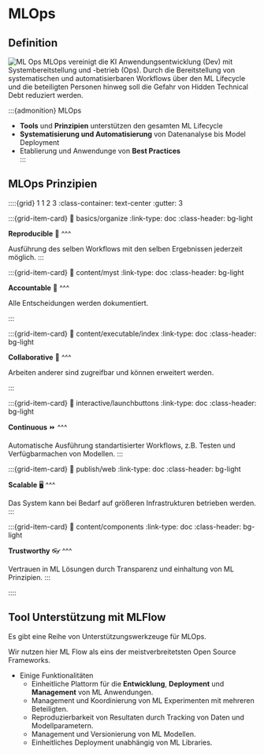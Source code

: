 # MLOps

## Definition

![ML Ops](img/ml_ops.png)
MLOps vereinigt die KI Anwendungsentwicklung (Dev) mit Systembereitstellung und -betrieb (Ops). Durch die Bereitstellung von systematischen und automatisierbaren Workflows über den ML Lifecycle und die beteiligten Personen hinweg soll die Gefahr von Hidden Technical Debt reduziert werden. 

:::{admonition} MLOps
- **Tools** und **Prinzipien** unterstützen den gesamten ML Lifecycle
- **Systematisierung und Automatisierung** von Datenanalyse bis Model Deployment
- Etablierung und Anwendunge von **Best Practices**  
:::

## MLOps Prinzipien
::::{grid} 1 1 2 3
:class-container: text-center
:gutter: 3

:::{grid-item-card}
:link: basics/organize
:link-type: doc
:class-header: bg-light

**Reproducible** &#x1F501;
^^^

Ausführung des selben Workflows mit den selben Ergebnissen jederzeit möglich.
:::

:::{grid-item-card}
:link: content/myst
:link-type: doc
:class-header: bg-light

**Accountable** &#x1F4D3;
^^^

Alle Entscheidungen werden dokumentiert.

:::

:::{grid-item-card}
:link: content/executable/index
:link-type: doc
:class-header: bg-light

**Collaborative** &#x1F469;
^^^

Arbeiten anderer sind zugreifbar und können erweitert werden.

:::

:::{grid-item-card}
:link: interactive/launchbuttons
:link-type: doc
:class-header: bg-light

**Continuous** &#x23E9;
^^^

Automatische Ausführung standartisierter Workflows, z.B. Testen und Verfügbarmachen von Modellen.
:::

:::{grid-item-card}
:link: publish/web
:link-type: doc
:class-header: bg-light

**Scalable** &#x1F5A5;
^^^

Das System kann bei Bedarf auf größeren Infrastrukturen betrieben werden.
:::

:::{grid-item-card}
:link: content/components
:link-type: doc
:class-header: bg-light

**Trustworthy** &#x1F453;
^^^

Vertrauen in ML Lösungen durch Transparenz und einhaltung von ML Prinzipien.
:::

::::

## Tool Unterstützung mit MLFlow

Es gibt eine Reihe von Unterstützungswerkzeuge für MLOps.

Wir nutzen hier ML Flow als eins der meistverbreitetsten Open Source Frameworks.

- Einige Funktionalitäten
    - Einheitliche Plattorm für die **Entwicklung**, **Deployment** und **Management** von ML Anwendungen.
    - Management und Koordinierung von ML Experimenten mit mehreren Beteiligten. 
    - Reproduzierbarkeit von Resultaten durch Tracking von Daten und Modellparametern.
    - Management und Versionierung von ML Modellen.
    - Einheitliches Deployment unabhängig von ML Libraries.
